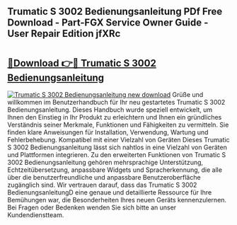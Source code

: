 ## Trumatic S 3002 Bedienungsanleitung PDf Free Download - Part-FGX Service Owner Guide - User Repair Edition jfXRc

# <h2><a href="http://df23ih.blite.top/?on=Trumatic+S+3002+Bedienungsanleitung">🔗Download 👉🔴 Trumatic S 3002 Bedienungsanleitung</a></h2>

[![Trumatic S 3002 Bedienungsanleitung new download](https://i.imgur.com/lujVjoI.png)](http://df23ih.blite.top/?on=Trumatic+S+3002+Bedienungsanleitung)
Grüße und willkommen im Benutzerhandbuch für Ihr neu gestartetes Trumatic S 3002 Bedienungsanleitung. Dieses Handbuch wurde speziell entwickelt, um Ihnen den Einstieg in Ihr Produkt zu erleichtern und Ihnen ein gründliches Verständnis seiner Merkmale, Funktionen und Fähigkeiten zu vermitteln. Sie finden klare Anweisungen für Installation, Verwendung, Wartung und Fehlerbehebung. Kompatibel mit einer Vielzahl von Geräten Dieses Trumatic S 3002 Bedienungsanleitung lässt sich nahtlos in eine Vielzahl von Geräten und Plattformen integrieren. Zu den erweiterten Funktionen von Trumatic S 3002 Bedienungsanleitung gehören mehrsprachige Unterstützung, Echtzeitübersetzung, anpassbare Widgets und Spracherkennung, die alle über die benutzerfreundliche und anpassbare Benutzeroberfläche zugänglich sind. Wir vertrauen darauf, dass das Trumatic S 3002 BedienungsanleitungD eine genaue und detaillierte Ressource für Ihre Bemühungen war, die Besonderheiten Ihres neuen Geräts kennenzulernen. Bei Fragen oder Bedenken wenden Sie sich bitte an unser Kundendienstteam.
